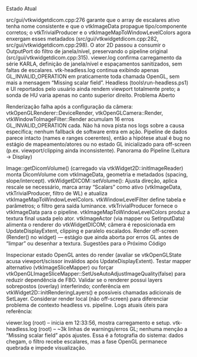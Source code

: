 Estado Atual

src/gui/vtkwidgetdicom.cpp:276 garante que o array de escalares ativo tenha nome consistente e que o vtkImageData propague tipo/componente corretos; o vtkTrivialProducer e o vtkImageMapToWindowLevelColors agora enxergam esses metadados (src/gui/vtkwidgetdicom.cpp:282, src/gui/vtkwidgetdicom.cpp:298).
O ator 2D passou a consumir o OutputPort do filtro de janela/nível, preservando o pipeline original (src/gui/vtkwidgetdicom.cpp:315).
viewer.log confirma carregamento da série KARLA, definição de janela/nível e espaçamentos sanitizados, sem faltas de escalares.
vtk-headless.log continua exibindo apenas GL_INVALID_OPERATION em praticamente toda chamada OpenGL, sem mais a mensagem “Missing scalar field”.
Headless (tools\run-headless.ps1) e UI reportados pelo usuário ainda rendem viewport totalmente preto; a sonda de HU varia apenas no canto superior direito.
Problema Aberto

Renderização falha após a configuração da câmera: vtkOpenGLRenderer::DeviceRender, vtkOpenGLCamera::Render, vtkWindowToImageFilter::Render acumulam 16 erros GL_INVALID_OPERATION cada. Não há nova pista nos logs sobre a causa específica; nenhum fallback de software entra em ação.
Pipeline de dados parece intacto (names e ranges coerentes), então a hipótese atual é bug no estágio de mapeamento/atores ou no estado GL inicializado para off-screen (p.ex. viewport/clipping ainda inconsistente).
Panorama do Pipeline (Leitura → Display)

Image::getDicomVolume() (carregado via vtkWidget2D::initImageReader) monta DicomVolume com vtkImageData, geometria e metadados (spacing, slope/intercept).
vtkWidgetDICOM::setVolume():
Ajusta direção, aplica rescale se necessário, marca array “Scalars” como ativo (vtkImageData, vtkTrivialProducer, filtro de WL) e atualiza vtkImageMapToWindowLevelColors.
vtkWindowLevelFilter define tabela e parâmetros; o filtro gera saída luminance.
vtkTrivialProducer fornece o vtkImageData para o pipeline.
vtkImageMapToWindowLevelColors produz a textura final usada pelo ator.
vtkImageActor (via mapper ou SetInputData) alimenta o renderer do vtkWidgetDICOM; câmera é reposicionada em UpdateDisplayExtent, clipping e paralelo escalados.
Render off-screen (Render() no widget) — estágio que ainda aborta por erros GL antes de “limpar” ou desenhar a textura.
Sugestões para o Próximo Código

Inspecionar estado OpenGL antes do render (avaliar se vtkOpenGLState acusa viewport/scissor inválidos após UpdateDisplayExtent).
Testar mapper alternativo (vtkImageSliceMapper) ou forçar vtkOpenGLImageSliceMapper::SetUseAutoAdjustImageQuality(false) para reduzir dependência de FBO.
Validar se o renderer possui layers sobrepostos (overlay) interferindo; conferência em vtkWidget2D::initRenderingLayers() e possíveis chamadas adicionais de SetLayer.
Considerar render local (não off-screen) para diferenciar problema de contexto headless vs. pipeline.
Logs atuais úteis para referência:

viewer.log (root) – inicia em 12:33:56, mostra carregamento e setup.
vtk-headless.log (root) – ~3k linhas de warnings/erros GL; nenhuma menção a “Missing scalar field” após ajustes.
Essa é a fotografia do sistema: dados chegam, o filtro recebe escalares, mas a fase OpenGL permanece quebrada e impede visualização.